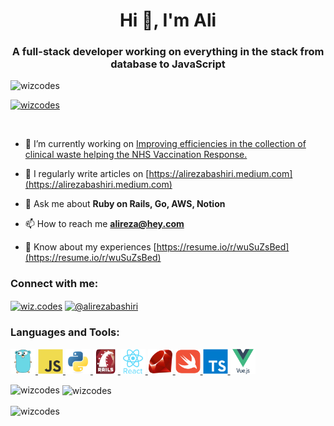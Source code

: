 <h1 align="center">Hi 👋, I'm Ali</h1>
<h3 align="center">A full-stack developer working on everything in the stack from database to JavaScript</h3>

<p align="left"> <img src="https://komarev.com/ghpvc/?username=wizcodes&label=Profile%20views&color=0e75b6&style=flat" alt="wizcodes" /> </p>

<p align="left"> <a href="https://github.com/ryo-ma/github-profile-trophy"><img src="https://github-profile-trophy.vercel.app/?username=wizcodes" alt="wizcodes" /></a> </p>

<p align="left"> <a href="https://twitter.com/" target="blank"><img src="https://img.shields.io/twitter/follow/?logo=twitter&style=for-the-badge" alt="" /></a> </p>

- 🔭 I’m currently working on [Improving efficiencies in the collection of clinical waste helping the NHS Vaccination Response.](https://www.anentawaste.com/)

- 📝 I regularly write articles on [https://alirezabashiri.medium.com](https://alirezabashiri.medium.com)

- 💬 Ask me about **Ruby on Rails, Go, AWS, Notion**

- 📫 How to reach me **alireza@hey.com**

- 📄 Know about my experiences [https://resume.io/r/wuSuZsBed](https://resume.io/r/wuSuZsBed)

<h3 align="left">Connect with me:</h3>
<p align="left">
<a href="https://instagram.com/wiz.codes" target="blank"><img align="center" src="https://cdn.jsdelivr.net/npm/simple-icons@3.0.1/icons/instagram.svg" alt="wiz.codes" height="30" width="40" /></a>
<a href="https://medium.com/@alirezabashiri" target="blank"><img align="center" src="https://cdn.jsdelivr.net/npm/simple-icons@3.0.1/icons/medium.svg" alt="@alirezabashiri" height="30" width="40" /></a>
</p>

<h3 align="left">Languages and Tools:</h3>
<p align="left"> <a href="https://golang.org" target="_blank"> <img src="https://raw.githubusercontent.com/devicons/devicon/master/icons/go/go-original.svg" alt="go" width="40" height="40"/> </a> <a href="https://developer.mozilla.org/en-US/docs/Web/JavaScript" target="_blank"> <img src="https://raw.githubusercontent.com/devicons/devicon/master/icons/javascript/javascript-original.svg" alt="javascript" width="40" height="40"/> </a> <a href="https://www.python.org" target="_blank"> <img src="https://raw.githubusercontent.com/devicons/devicon/master/icons/python/python-original.svg" alt="python" width="40" height="40"/> </a> <a href="https://rubyonrails.org" target="_blank"> <img src="https://raw.githubusercontent.com/devicons/devicon/master/icons/rails/rails-original-wordmark.svg" alt="rails" width="40" height="40"/> </a> <a href="https://reactjs.org/" target="_blank"> <img src="https://raw.githubusercontent.com/devicons/devicon/master/icons/react/react-original-wordmark.svg" alt="react" width="40" height="40"/> </a> <a href="https://www.ruby-lang.org/en/" target="_blank"> <img src="https://raw.githubusercontent.com/devicons/devicon/master/icons/ruby/ruby-original.svg" alt="ruby" width="40" height="40"/> </a> <a href="https://developer.apple.com/swift/" target="_blank"> <img src="https://raw.githubusercontent.com/devicons/devicon/master/icons/swift/swift-original.svg" alt="swift" width="40" height="40"/> </a> <a href="https://www.typescriptlang.org/" target="_blank"> <img src="https://raw.githubusercontent.com/devicons/devicon/master/icons/typescript/typescript-original.svg" alt="typescript" width="40" height="40"/> </a> <a href="https://vuejs.org/" target="_blank"> <img src="https://raw.githubusercontent.com/devicons/devicon/master/icons/vuejs/vuejs-original-wordmark.svg" alt="vuejs" width="40" height="40"/> </a> </p>

<p><img align="left" src="https://github-readme-stats.vercel.app/api/top-langs?username=wizcodes&show_icons=true&locale=en&layout=compact" alt="wizcodes" /></p>

<p>&nbsp;<img align="center" src="https://github-readme-stats.vercel.app/api?username=wizcodes&show_icons=true&locale=en" alt="wizcodes" /></p>

<p><img align="center" src="https://github-readme-streak-stats.herokuapp.com/?user=wizcodes&" alt="wizcodes" /></p>

